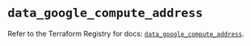 # `data_google_compute_address`

Refer to the Terraform Registry for docs: [`data_google_compute_address`](https://registry.terraform.io/providers/hashicorp/google/6.11.1/docs/data-sources/compute_address).
